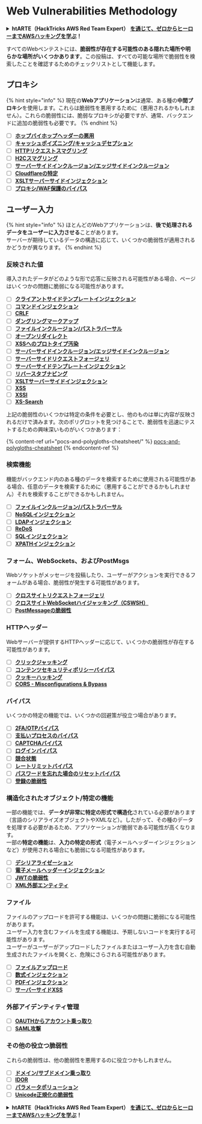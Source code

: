 # Web Vulnerabilities Methodology

<details>

<summary><strong>htARTE（HackTricks AWS Red Team Expert）</strong> <a href="https://training.hacktricks.xyz/courses/arte"><strong>を通じて、ゼロからヒーローまでAWSハッキングを学ぶ</strong></a><strong>！</strong></summary>

HackTricksをサポートする他の方法：

* **HackTricksで企業を宣伝したい**または**HackTricksをPDFでダウンロードしたい**場合は、[**SUBSCRIPTION PLANS**](https://github.com/sponsors/carlospolop)をチェックしてください！
* [**公式PEASS＆HackTricksグッズ**](https://peass.creator-spring.com)を入手する
* [**The PEASS Family**](https://opensea.io/collection/the-peass-family)を発見し、独占的な[**NFTs**](https://opensea.io/collection/the-peass-family)のコレクションを見つける
* **💬** [**Discordグループ**](https://discord.gg/hRep4RUj7f)**に参加するか、**[**telegramグループ**](https://t.me/peass)**に参加するか、Twitter 🐦で私たちをフォローする** [**@carlospolopm**](https://twitter.com/hacktricks\_live)**。**
* **ハッキングトリックを共有するために、** [**HackTricks**](https://github.com/carlospolop/hacktricks)と[**HackTricks Cloud**](https://github.com/carlospolop/hacktricks-cloud)のGitHubリポジトリにPRを提出する。

</details>

すべてのWebペンテストには、**脆弱性が存在する可能性のある隠れた場所や明らかな場所がいくつかあります**。この投稿は、すべての可能な場所で脆弱性を検索したことを確認するためのチェックリストとして機能します。

## プロキシ

{% hint style="info" %}
現在の**Webアプリケーション**は通常、ある種の**中間プロキシ**を使用します。これらは脆弱性を悪用するために（悪用されるかもしれません）。これらの脆弱性には、脆弱なプロキシが必要ですが、通常、バックエンドに追加の脆弱性も必要です。
{% endhint %}

* [ ] [**ホップバイホップヘッダーの悪用**](abusing-hop-by-hop-headers.md)
* [ ] [**キャッシュポイズニング/キャッシュデセプション**](cache-deception.md)
* [ ] [**HTTPリクエストスマグリング**](http-request-smuggling/)
* [ ] [**H2Cスマグリング**](h2c-smuggling.md)
* [ ] [**サーバーサイドインクルージョン/エッジサイドインクルージョン**](server-side-inclusion-edge-side-inclusion-injection.md)
* [ ] [**Cloudflareの特定**](../network-services-pentesting/pentesting-web/uncovering-cloudflare.md)
* [ ] [**XSLTサーバーサイドインジェクション**](xslt-server-side-injection-extensible-stylesheet-language-transformations.md)
* [ ] [**プロキシ/WAF保護のバイパス**](proxy-waf-protections-bypass.md)

## **ユーザー入力**

{% hint style="info" %}
ほとんどのWebアプリケーションは、**後で処理されるデータをユーザーに入力させる**ことがあります。\
サーバーが期待しているデータの構造に応じて、いくつかの脆弱性が適用されるかどうかが異なります。
{% endhint %}

### **反映された値**

導入されたデータがどのような形で応答に反映される可能性がある場合、ページはいくつかの問題に脆弱になる可能性があります。

* [ ] [**クライアントサイドテンプレートインジェクション**](client-side-template-injection-csti.md)
* [ ] [**コマンドインジェクション**](command-injection.md)
* [ ] [**CRLF**](crlf-0d-0a.md)
* [ ] [**ダングリングマークアップ**](dangling-markup-html-scriptless-injection/)
* [ ] [**ファイルインクルージョン/パストラバーサル**](file-inclusion/)
* [ ] [**オープンリダイレクト**](open-redirect.md)
* [ ] [**XSSへのプロトタイプ汚染**](deserialization/nodejs-proto-prototype-pollution/#client-side-prototype-pollution-to-xss)
* [ ] [**サーバーサイドインクルージョン/エッジサイドインクルージョン**](server-side-inclusion-edge-side-inclusion-injection.md)
* [ ] [**サーバーサイドリクエストフォージェリ**](ssrf-server-side-request-forgery/)
* [ ] [**サーバーサイドテンプレートインジェクション**](ssti-server-side-template-injection/)
* [ ] [**リバースタブナビング**](reverse-tab-nabbing.md)
* [ ] [**XSLTサーバーサイドインジェクション**](xslt-server-side-injection-extensible-stylesheet-language-transformations.md)
* [ ] [**XSS**](xss-cross-site-scripting/)
* [ ] [**XSSI**](xssi-cross-site-script-inclusion.md)
* [ ] [**XS-Search**](xs-search/)

上記の脆弱性のいくつかは特定の条件を必要とし、他のものは単に内容が反映されるだけで済みます。次のポリグロットを見つけることで、脆弱性を迅速にテストするための興味深いものがいくつかあります：

{% content-ref url="pocs-and-polygloths-cheatsheet/" %}
[pocs-and-polygloths-cheatsheet](pocs-and-polygloths-cheatsheet/)
{% endcontent-ref %}

### **検索機能**

機能がバックエンド内のある種のデータを検索するために使用される可能性がある場合、任意のデータを検索するために（悪用することができるかもしれません）それを検索することができるかもしれません。

* [ ] [**ファイルインクルージョン/パストラバーサル**](file-inclusion/)
* [ ] [**NoSQLインジェクション**](nosql-injection.md)
* [ ] [**LDAPインジェクション**](ldap-injection.md)
* [ ] [**ReDoS**](regular-expression-denial-of-service-redos.md)
* [ ] [**SQLインジェクション**](sql-injection/)
* [ ] [**XPATHインジェクション**](xpath-injection.md)

### **フォーム、WebSockets、およびPostMsgs**

Webソケットがメッセージを投稿したり、ユーザーがアクションを実行できるフォームがある場合、脆弱性が発生する可能性があります。

* [ ] [**クロスサイトリクエストフォージェリ**](csrf-cross-site-request-forgery.md)
* [ ] [**クロスサイトWebSocketハイジャッキング（CSWSH）**](websocket-attacks.md)
* [ ] [**PostMessageの脆弱性**](postmessage-vulnerabilities/)

### **HTTPヘッダー**

Webサーバーが提供するHTTPヘッダーに応じて、いくつかの脆弱性が存在する可能性があります。

* [ ] [**クリックジャッキング**](clickjacking.md)
* [ ] [**コンテンツセキュリティポリシーバイパス**](content-security-policy-csp-bypass/)
* [ ] [**クッキーハッキング**](hacking-with-cookies/)
* [ ] [**CORS - Misconfigurations & Bypass**](cors-bypass.md)

### **バイパス**

いくつかの特定の機能では、いくつかの回避策が役立つ場合があります。

* [ ] [**2FA/OTPバイパス**](2fa-bypass.md)
* [ ] [**支払いプロセスのバイパス**](bypass-payment-process.md)
* [ ] [**CAPTCHAバイパス**](captcha-bypass.md)
* [ ] [**ログインバイパス**](login-bypass/)
* [ ] [**競合状態**](race-condition.md)
* [ ] [**レートリミットバイパス**](rate-limit-bypass.md)
* [ ] [**パスワードを忘れた場合のリセットバイパス**](reset-password.md)
* [ ] [**登録の脆弱性**](registration-vulnerabilities.md)

### **構造化されたオブジェクト/特定の機能**

一部の機能では、**データが非常に特定の形式で構造化**されている必要があります（言語のシリアライズオブジェクトやXMLなど）。したがって、その種のデータを処理する必要があるため、アプリケーションが脆弱である可能性が高くなります。\
一部の**特定の機能**は、**入力の特定の形式**（電子メールヘッダーインジェクションなど）が使用される場合にも脆弱になる可能性があります。

* [ ] [**デシリアライゼーション**](deserialization/)
* [ ] [**電子メールヘッダーインジェクション**](email-injections.md)
* [ ] [**JWTの脆弱性**](hacking-jwt-json-web-tokens.md)
* [ ] [**XML外部エンティティ**](xxe-xee-xml-external-entity.md)

### ファイル

ファイルのアップロードを許可する機能は、いくつかの問題に脆弱になる可能性があります。\
ユーザー入力を含むファイルを生成する機能は、予期しないコードを実行する可能性があります。\
ユーザーがユーザーがアップロードしたファイルまたはユーザー入力を含む自動生成されたファイルを開くと、危険にさらされる可能性があります。

* [ ] [**ファイルアップロード**](file-upload/)
* [ ] [**数式インジェクション**](formula-csv-doc-latex-ghostscript-injection.md)
* [ ] [**PDFインジェクション**](xss-cross-site-scripting/pdf-injection.md)
* [ ] [**サーバーサイドXSS**](xss-cross-site-scripting/server-side-xss-dynamic-pdf.md)

### **外部アイデンティティ管理**

* [ ] [**OAUTHからアカウント乗っ取り**](oauth-to-account-takeover.md)
* [ ] [**SAML攻撃**](saml-attacks/)

### **その他の役立つ脆弱性**

これらの脆弱性は、他の脆弱性を悪用するのに役立つかもしれません。

* [ ] [**ドメイン/サブドメイン乗っ取り**](domain-subdomain-takeover.md)
* [ ] [**IDOR**](idor.md)
* [ ] [**パラメータポリューション**](parameter-pollution.md)
* [ ] [**Unicode正規化の脆弱性**](unicode-injection/)

<details>

<summary><strong>htARTE（HackTricks AWS Red Team Expert）</strong> <a href="https://training.hacktricks.xyz/courses/arte"><strong>を通じて、ゼロからヒーローまでAWSハッキングを学ぶ</strong></a><strong>！</strong></summary>

HackTricksをサポートする他の方法：

* **HackTricksで企業を宣伝したい**または**HackTricksをPDFでダウンロードしたい**場合は、[**SUBSCRIPTION PLANS**](https://github.com/sponsors/carlospolop)をチェックしてください！
* [**公式PEASS＆HackTricksグッズ**](https://peass.creator-spring.com)を入手する
* [**The PEASS Family**](https://opensea.io/collection/the-peass-family)を発見し、独占的な[**NFTs**](https://opensea.io/collection/the-peass-family)のコレクションを見つける
* **💬** [**Discordグループ**](https://discord.gg/hRep4RUj7f)**に参加するか、**[**telegramグループ**](https://t.me/peass)**に参加するか、Twitter 🐦で私たちをフォローする** [**@carlospolopm**](https://twitter.com/hacktricks\_live)**。**
* **ハッキングトリックを共有するために、** [**HackTricks**](https://github.com/carlospolop/hacktricks)と[**HackTricks Cloud**](https://github.com/carlospolop/hacktricks-cloud)のGitHubリポジトリにPRを提出する。

</details>
